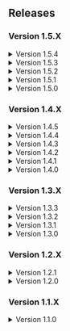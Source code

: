 ## Releases

### Version 1.5.X

<details>
<summary>Version 1.5.4</summary>

- Adjusted configurations for ghostCodes, increasing ghost events per round
- Adjusted configurations for ghostCodes, increasing chance to close doors
- Adjusted configurations for ghostCodes, increasing chance to turn off lights during ghost events
- Adjusted configurations for LethalThings, modifying the ToyHammer into a scrap, rather than a buyable item
- Adjusted configurations for MaskedEnemyOverhaul, adding player names to masked enemies
- Adjusted configurations for WeatherMultipliers, increasing stormy weather multipler to 1.3
- Adjusted configurations for WeatherMultipliers, increasing eclipsed weather multipler to 1.55
- Updated MaskedEnemyOverhaul to version 3.0.0
- Updated ReservedItemSlotCore to version 1.8.10
- Updated LC_API to version 3.4.1
- Updated LethalExpansion to version 1.3.19
- Updated LethalLib to version 0.13.0
- Updated ReservedWeaponSlot to version 1.0.6
- Updated LethalCompany_InputUtils to version 0.5.5
- Updated ReservedFlashlightSlot to version 1.5.10
- Updated HotbarPlus to version 1.5.4
- Updated Scoopys_Variety_Mod to version 0.6.5
- Updated AdditionalContentFramework to version 1.0.3
- Updated Skinwalkers to version 4.0.1
- Fixed an issue in 1.5.2 where LethalRichPresence was not loading correctly
- Fixed an issue in 1.5.3 where ghostCodes was not working as intended
- Fixed an issue in 1.5.3 where LethalThings scraps were not spawning as intended
- Fixed an issue in 1.5.3 where More_Emotes did not load F9 and F10 emotes
- Fixed an issue in 1.5.3 where More_Emotes controller support was not loading correctly
- Fixed an issue in 1.5.3 where HotbarPlus item drop delay was vanilla
- **NOTE:** It is highly recommended to create a new profile to enforce new configurations after this release

</details>

<details>
<summary>Version 1.5.3</summary>

- Added Runtime_Netcode_Patcher by Ozone: Patches Netcode RPC methods during runtime utilising Harmony
- Added LethalLevelLoader by IAmBatby: A Custom API to support integrations of custom levels and dungeons
- Added AdditionalContentFramework AlexCodesGames: Acts as a module for other mods
- Added NiceChat by taffyko: Better text chat. Infinite scrolling message history
- Added VoiceHUD by 5Bit: Displays the ingame push-to-talk icon, when detecting voice activity
- Added AllTheScrap by ViViKo: Adds a bunch of scrap items
- Added WeatherMultipliers by Blorb: Moons with active weather will contain scrap with higher value
- Added SCP Foundation Suit by TeamClark: Adds an SCP Facility Guard suit to the game
- Added AmongUsSuits by ViViKo: Adds several amongus suits
- Added SquidGameSuits by ViViKo: Adds several squidgame suits
- Adjusted configurations for ScoopysVarietyMod, changing the Castle Dungeon to all paid moons
- Updated Boombox_Controller to version 1.1.8
- Updated ReservedItemSlotCore to version 1.8.9
- Updated MoreHead to version 1.2.3
- Updated LethalLib to version 0.12.1
- Updated ReservedWeaponSlot to version 1.0.5
- Updated ReservedWalkieSlot to version 1.5.5
- Updated ReservedFlashlightSlot to version 1.5.9
- Updated HotbarPlus to version 1.5.1
- Updated LethalLevelLoader to version 1.0.6
- Updated Scoopys_Variety_Mod to version 0.6.4
- Updated ghostCodes to version 1.5.0
- Updated LethalThings to version 0.9.4
- Updated AdditionalSuits to version 2.0.0
- Updated More_Emotes to version 1.3.3
- Updated Skinwalkers to version 2.0.7
- Updated LethalFashion to version 1.0.6
- Updated MoreItems to version 1.0.2
- Updated Orion to version 1.2.0

</details>

<details>
<summary>Version 1.5.2</summary>

- Fixed missing configurations for the MirrorDecor mod
- Updated MaskedEnemyOverhaul to version 2.4.1
- Updated LethalRichPresence to version 0.5.3
- Updated ReservedItemSlotCore to version 1.8.4
- Updated MoreCompany to version 1.7.4
- Updated Mimics to version 2.3.2
- Updated LC_API to version 3.3.2
- Updated LethalExpansion to version 1.3.18
- Updated LethalLib to version 0.11.0
- Updated MirrorDecor to version 1.2.3
- Updated SpectateEnemies to version 2.2.1
- Updated HotbarPlus to version 1.5.0
- Updated Scoopys_Variety_Mod to version 0.6.3
- Updated Corporate_Restructure to version 1.0.6
- Updated LateCompany to version 1.0.10
- Updated NameplateTweaks to version 1.0.6
- Updated More_Emotes to version 1.3.1
- Updated SuitSaver to version 1.1.4
- Updated Skinwalkers to version 2.0.5
- Updated LethalFashion to version 1.0.5
- Updated Orion to version 1.1.4
- Updated CHANGELOG to be shorter
- **NOTE:** Due to the release of V47, some mods may not function as intended

</details>

<details>
<summary>Version 1.5.1</summary>

- Added Aquatis by sfDesat: Added the Aquatis moon
- Added Orion by sfDesat: Added the Orion moon
- Updated BetterItemScan to version 3.0.0
- Updated ReservedFlashlightSlot to version 1.5.7
- Updated HotbarPlus to version 1.4.8

</details>

<details>
<summary>Version 1.5.0</summary>

- Added MirrorDecor by quackandcheese: Adds a working mirror decoration to the ship
- Added Scoopys_Variety_Mod by scoopy: Adds a new dungeon-themed interior and more scraps
- Added LethalExpansion by HolographicWings: Large game expansion with SDK support
- Added Kast by Ceelery: Adds a new late-game moon. Proceed with caution
- Added MoreCompany by notnotnotswipez: A stable lobby player count expansion mod
- Added LandmineFix by TheBeeTeam: Fixes landmine behaviour in v45
- Added Corporate Restructure by Jamil: A QoL Overhaul for Corporate Executives
- Added MoreHead by Mhz: Simple cosmetics, joy for you
- Adjusted configurations for the LethalExpansion mod: Enabled LethalCompanyPlus controller
- Updated BetterItemScan to version 2.1.9
- Updated Mimics to version 2.3.1
- Removed BiggerLobby by bizzlemip: Incompatible and duplicate, replaced with MoreCompany
- Removed ShipClock by ATK: Duplicate mod, replaced by LethalExpansion
- Removed QuickRestart by AllToasters: Duplicate mod, replaced by Corporate Restructure
- **NOTE:** It is highly recommended to create a new profile to enforce new configurations after this release

</details>

### Version 1.4.X

<details>
<summary>Version 1.4.5</summary>

- Updated ReservedItemSlotCore to version 1.7.7
- Updated ReservedWeaponSlot to version 1.0.3
- Updated BetterItemScan to version 2.1.8
- Updated LC_API to version 3.3.0
- Updated Boombox_Controller to version 1.1.5
- Updated SpectateEnemies to version 2.1.1
- Updated ReservedFlashlightSlot to version 1.5.5
- Updated ReservedWalkieSlot to versionn 1.5.3
- Updated LethalPresents to version 1.0.4
- Updated TooManySuits to version 1.0.5
- Updated FasterItemDropship to version 1.2.1
- Updated MaskedEnemyOverhaul to version 2.2.1
- Updated LethalRichPresence to version 0.5.2

</details>

<details>
<summary>Version 1.4.4</summary>

- Updated ReservedItemCoreSlot by FlipMods to version 1.7.5
- Updated ReservedWeaponSlot by FlipMods to version 1.0.1
- Updated HotbarPlus by FlipMods to version 1.4.7
- Updated LethalLib by Evaisa to version 0.10.1
- Updated LC_API by 2018 to version 3.2.3
- Updated SpectateEnemies by AllToasters to version 2.1.0
- Updated ReservedFlashlightSlot by FlipMods to version 1.5.4
- Updated ReservedWalkieSlot by FlipMods to version 1.5.2

</details>

<details>
<summary>Version 1.4.3</summary>

- Added DissonnanceLagFix by linkoid: Reduces the duration of lag spikes
- Added DoorFix by itsmeowdev: Fixes the hitboxes of doors so items can be picked up through them
- Added FixCentipedeLag by MassiveNewCoilers: Removes sudden lag by destorying stuck centipede objects
- Updated LateCompany by anormaltwig to version 1.0.9
- Updated ReservedItemCoreSlot by FlipMods to version 1.7.3
- Updated ReservedFlashlightSlot by FlipMods to version 1.5.3
- Updated HotBarPlus by FlipMods to version 1.4.6
- Updated Boombox_Controller by KoderTeh to version 1.1.4
- Updated LethalRichPresence by mrov to version 0.4.1

</details>

<details>
<summary>Version 1.4.2</summary>

- Removed FunMines: Unstable support for this modpack
- Adjusted configurations for the KarmaForBeingAnnoying mod: Decreased chance using remote from 40% to 5%
- Adjusted configurations for the KarmaForBeingAnnoying mod: Decreased chance using airhorn from 25% to 5%
- Adjusted configurations for the KarmaForBeingAnnoying mod: Decreased chance using clownhorn from 10% to 5%
- **NOTE:** It is highly recommended to create a new profile to enforce new configurations after this release

</details>

<details>
<summary>Version 1.4.1</summary>

- Updated ReservedItemSlotCore by FlipMods to version 1.7.2
- Updated HotbarPlus by FlipMods to version 1.4.5
- Updated LethalRichPresence by mrov to version 0.4.0
- Adjusted configurations for the Skinwalker mod: Increased voice frequency from 1.5 to 1.75
- Adjusted configurations for the CoilHeadStare mod: Increased max stare distance from 6 to 8

</details>

<details>
<summary>Version 1.4.0</summary>

- Added KarmaForBeingAnnoying by CTMods: A chance to explode for using Airhorn, Clownhorn, or remote
- Added LethalRadiation by gamehog44: Adds repercussions for removing the apparatus
- Added LethalRichPresence by mrov: Enables Discord Rich Presence support
- Added FunMines by RedaOps: Enables mines to have proximity sensors
- Added LethalFashion by BatTeam: Unlocks vanilla suits by default
- Adjusted configurations for the KarmaForBeingAnnoying mod: Increased chance using remote from 10% to 40%
- Adjusted configurations for the KarmaForBeingAnnoying mod: Increased chance using airhorn from 10% to 25%
- Updated LateCompany by anormaltwig to version 1.0.8
- Updated Boombox_Controller by KoderTeh to version 1.1.3
- Updated DiscountAlert by akechii to version 2.3.0
- Updated Coroner by EliteMasterEric to version 1.5.3
- **NOTE:** It is highly recommended to create a new profile to enforce new configurations after this release
</details>

### Version 1.3.X

<details>
<summary>Version 1.3.3</summary>

- Added GlowStickSuits by Norman: New coloured suits to choose from
- Fixed a bug where changing suit pages did not work as intended
- Updated README to reflect new remapped keybinds

</details>

<details>
<summary>Version 1.3.2</summary>

- Added Hold_Scan_Button by FutureSavior: Allows you to hold right click to scan, rather than smashing your mouse
- Added MaskedEnemyOverhaul by HomelessGiner: Removes mask from Mimic enemy and wears their custom suit
- Added CoilHeadStare by TwinDimensionalProductions: Allows the coilhead to move its face towards you
- Fixed a bug where performance report notes were not loading correctly
- Updated Touchscreen by TheDeadSnake to version 1.0.8
- Updated LC_API by 2018 to version 3.2.2
- Updated Coroner by EliteMasterEric to version 1.5.1

</details>

<details>
<summary>Version 1.3.1</summary>

- Adjusted configurations for the ghostCodes mod: Increased minimum ghost events from 5 to 25
- Adjusted configurations for the LethalThings mod: Increased chance to spawn Boomba from 30% to 50%
- Adjusted configurations for the LethalPresents mod: Increased chance to spawn an enemy from 10% to 25%
- Updated ReservedFlashlightSlot by FlipMods to version 1.5.2
- Updated ReservedWalkieSlot by FlipMods to version 1.5.1
- Updated ReservedItemSlotCore by FlipMods to version 1.7.1
- Updated Modpack description to reflect the new mods and features available

</details>

<details>
<summary>Version 1.3.0</summary>

- Added LethalPresents by Azim: 10% chance to spawn a random enemy by opening a present
- Added ghostCodes by darmuh: Adding a ghost to the terminal that can open/close doors randomly
- Adjusted configurations for the Brutal_Company_Plus mod: Decreased the number of scraps spawned on some moons
- Updated Touchscreen by TheDeadSnake to version 1.0.7
- Updated LethalCompany_InputUtils by Rune580 to version 0.4.4
- Updated DiscountAlert by akechii to version 2.2.0
- Updated README to include the new mods
- **NOTE:** It is highly recommended to create a new profile to enforce new configurations after this release

</details>

### Version 1.2.X

<details>
<summary>Version 1.2.1</summary>

- Adjusted configurations for the BetterStamina mod: Set configurations to default values
- Adjusted configurations for the Brutal_Company_Plus mod: Increased chances of some events to occur
- Adjusted configurations for the Mimics mod: Increased chances of Mimics to spawn per moon
- Adjusted configurations for the BetterItemScan mod: Lowered item scan range
- Adjusted configurations for the FasterItemDropShip mod: Increased seconds after door opened

</details>

<details>
<summary>Version 1.2.0</summary>

- Added MoreBlood by FlipMods: Adds more blood spillage to the map
- Added ReservedWeaponSlot by FlipMods: Add a reserved item slot for any weapon (except ladders)
- Removed BuyableShotgun by MegaPiggy: Mod add-on was too forgiving
- Removed BuyableShotgunShells by MegaPiggy: Mod add-on was too forgiving
- Updated README to include the new mods and added Lag Mitigation section

</details>

### Version 1.1.X

<details>
<summary>Version 1.1.0</summary>

- Release version

</details>
